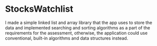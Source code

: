 # StocksWatchlist

I made a simple linked list and array library that the app uses to store the data and implemented searching and sorting algorithms as a part of the requirements for the assessment, otherwise, the application could use conventional, built-in algorithms and data structures instead.
